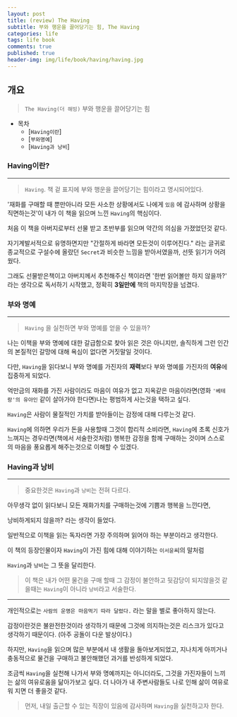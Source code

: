 ```yaml
---
layout: post
title: (review) The Having
subtitle: 부와 행운을 끌어당기는 힘, The Having
categories: life
tags: life book
comments: true
published: true
header-img: img/life/book/having/having.jpg
---
```


## 개요
> `The Having(더 해빙)` 부와 행운을 끌어당기는 힘

-   목차
    - [`Having이란`]
    - [`부와명예`]       
    - [`Having과 낭비`]

### Having이란?

---

> `Having`. 책 겉 표지에 부와 행운을 끌어당기는 힘이라고 명시되어있다.

'재화를 구매할 때 뿐만아니라 모든 사소한 상황에서도 나에게 `있음` 에 감사하며 상황을 직면하는것'이 내가 이 책을 읽으며 느낀 `Having`의 핵심이다.

처음 이 책을 아버지로부터 선물 받고 초반부를 읽으며 약간의 의심을 가졌었던것 같다.

자기계발서적으로 유명하면지만 "간절하게 바라면 모든것이 이루어진다." 라는 글귀로 종교적으로 구설수에 올랐던 `Secret`과 비슷한 느낌을 받아서였을까, 선뜻 읽기가 어려웠다.

그래도 선물받은책이고 아버지께서 추천해주신 책이라면 '한번 읽어볼만 하지 않을까?' 라는 생각으로 독서하기 시작했고, 정확히 **3일만에** 책의 마지막장을 넘겼다.


### 부와 명예

---

> `Having` 을 실천하면 부와 명예를 얻을 수 있을까?

나는 이책을 부와 명예에 대한 갈급함으로 찾아 읽은 것은 아니지만, 솔직하게 그런 인간의 본질적인 갈망에 대해 욕심이 없다면 거짓말일 것이다.

다만, `Having`을 읽다보니 부와 명예를 가진자의 **재력**보다 부와 명예를 가진자의 **여유**에 집중하게 되었다. 

억만금의 재화를 가진 사람이라도 마음이 여유가 없고 지옥같은 마음이라면(영화 `'베테랑'의 유아인` 같이 살아가야 한다면)나는 평범하게 사는것을 택하고 싶다.

`Having`은 사람이 물질적인 가치를 받아들이는 감정에 대해 다루는것 같다.

`Having`에 의하면 우리가 돈을 사용할때 그것이 합리적 소비라면, `Having`에 초록 신호가 느껴지는 경우라면(책에서 서술한것처럼) 행복한 감정을 함께 구매하는 것이며 스스로의 마음을 풍요롭게 해주는것으로 이해할 수 있겠다.




### Having과 낭비

---

> 중요한것은 `Having`과 `낭비`는 전혀 다르다.

아무생각 없이 읽다보니 모든 재화가치를 구매하는것에 기쁨과 행복을 느낀다면,

낭비하게되지 않을까? 라는 생각이 들었다.

일반적으로 이책을 읽는 독자라면 가장 주의하며 읽어야 하는 부분이라고 생각한다.


이 책의 등장인물이자 `Having`이 가진 힘에 대해 이야기하는 `이서윤`씨의 말처럼

`Having`과 `낭비`는 그 뜻을 달리한다. 

> 이 책은 내가 어떤 물건을 구매 할때 그 감정이 불안하고 뒷감당이 되지않을것 같을때는 `Having`이 아니라 `낭비`라고 서술한다.


---

개인적으로는 `사람의 운명은 마음먹기 따라 달렸다.` 라는 말을 별로 좋아하지 않는다.

감정이란것은 불완전한것이라 생각하기 때문에 그것에 의지하는것은 리스크가 있다고 생각하기 때문이다. (아주 공돌이 다운 발상이다.)

하지만, `Having`을 읽으며 많은 부분에서 내 생활을 돌아보게되었고, 지나치게 아끼거나 충동적으로 물건을 구매하고 불안해했던 과거를 반성하게 되었다.

조금씩 `Having`을 실천해 나가서 부와 명예까지는 아니더라도, 그것을 가진자들이 느끼는 삶의 여유로움을 닮아가보고 싶다. 더 나아가 내 주변사람들도 나로 인해 삶이 여유로워 지면 더 좋을것 같다.

> 먼저, 내일 출근할 수 있는 직장이 있음에 감사하며 `Having`을 실천하고자 한다.

